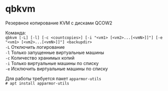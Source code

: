 # qbkvm
Резервное копирование KVM с дисками QCOW2

Команда:  
`qbkvm [-L] [-l] [-c <countcopies>] [-i "<vm1> [<vm2>...[<vmN>]]"] [-e "<vm1> [<vm2>...[<vmN>]]"] <backupdir>`  
`-L` Отключить логирование  
`-l` Только запущенные виртуальные машины  
`-c` Количество хранимых копий  
`-i` Только виртуальные машины по списку  
`-e` Исключить виртуальные машины по списку  

Для работы требуется пакет `apparmor-utils`  
`# apt install apparmor-utils`  
